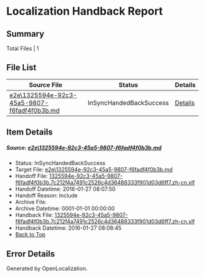 # <a name='report-top'></a> Localization Handback Report

## Summary
 Total Files | 1

## File List
 Source File | Status | Details 
 ----------- | ------ | ------- 
 [e2e\1325594e-92c3-45a5-9807-f6fadf4f0b3b.md](https://github.com/OpenLocalizationTest/oltest/blob/59b687215b6aa106a1ddb8ffbe5a4d3da0466798/e2e/1325594e-92c3-45a5-9807-f6fadf4f0b3b.md) | InSyncHandedBackSuccess | [Details](#caa5c2c503da8e934493ec8ff64f1f3bea4c439d1)

## Item Details
##### <a name='caa5c2c503da8e934493ec8ff64f1f3bea4c439d1'></a> Source: [e2e\1325594e-92c3-45a5-9807-f6fadf4f0b3b.md](https://github.com/OpenLocalizationTest/oltest/blob/59b687215b6aa106a1ddb8ffbe5a4d3da0466798/e2e/1325594e-92c3-45a5-9807-f6fadf4f0b3b.md)
* Status: InSyncHandedBackSuccess
* Target File: [e2e\1325594e-92c3-45a5-9807-f6fadf4f0b3b.md](https://github.com/OpenLocalizationTestOrg/oltest.zh-cn/blob/0be279ba6562e0a01060bd3550ee96fc7cf037d7/e2e/1325594e-92c3-45a5-9807-f6fadf4f0b3b.md)
* Handoff File: [1325594e-92c3-45a5-9807-f6fadf4f0b3b.7c212f4a7491c2526c4d36488333f901d03d6ff7.zh-cn.xlf](https://github.com/OpenLocalizationTestOrg/olhandoff/blob/35151df15016e1af36ca34024744fbc0ce69ca5f/ol-handoff/OpenLocalizationTestOrg/oltest.zh-cn/tianzh/1325594e-92c3-45a5-9807-f6fadf4f0b3b.7c212f4a7491c2526c4d36488333f901d03d6ff7.zh-cn.xlf)
* Handoff Datetime: 2016-01-27 08:07:50
* Handoff Reason: Include
* Archive File: 
* Archive Datetime: 0001-01-01 00:00:00
* Handback File: [1325594e-92c3-45a5-9807-f6fadf4f0b3b.7c212f4a7491c2526c4d36488333f901d03d6ff7.zh-cn.xlf](https://github.com/OpenLocalizationTestOrg/olhandback/blob/bb2e997da568f4ae222dad83c764748a1ed68900/ol-handback/OpenLocalizationTestOrg/oltest.zh-cn/tianzh/1325594e-92c3-45a5-9807-f6fadf4f0b3b.7c212f4a7491c2526c4d36488333f901d03d6ff7.zh-cn.xlf)
* Handback Datetime: 2016-01-27 08:08:45
* [Back to Top](#report-top)


## Error Details

Generated by OpenLocalization.
